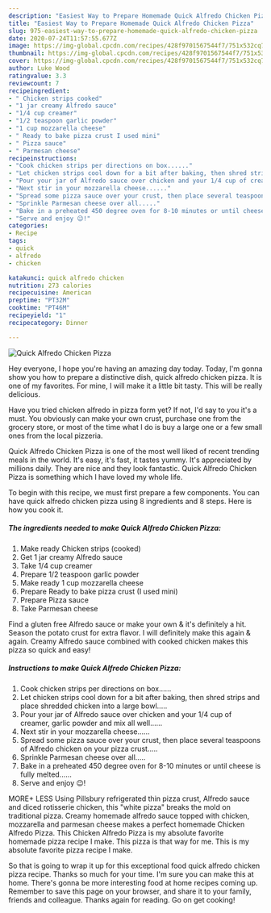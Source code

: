 ```yaml
---
description: "Easiest Way to Prepare Homemade Quick Alfredo Chicken Pizza"
title: "Easiest Way to Prepare Homemade Quick Alfredo Chicken Pizza"
slug: 975-easiest-way-to-prepare-homemade-quick-alfredo-chicken-pizza
date: 2020-07-24T11:57:55.677Z
image: https://img-global.cpcdn.com/recipes/428f9701567544f7/751x532cq70/quick-alfredo-chicken-pizza-recipe-main-photo.jpg
thumbnail: https://img-global.cpcdn.com/recipes/428f9701567544f7/751x532cq70/quick-alfredo-chicken-pizza-recipe-main-photo.jpg
cover: https://img-global.cpcdn.com/recipes/428f9701567544f7/751x532cq70/quick-alfredo-chicken-pizza-recipe-main-photo.jpg
author: Luke Wood
ratingvalue: 3.3
reviewcount: 7
recipeingredient:
- " Chicken strips cooked"
- "1 jar creamy Alfredo sauce"
- "1/4 cup creamer"
- "1/2 teaspoon garlic powder"
- "1 cup mozzarella cheese"
- " Ready to bake pizza crust I used mini"
- " Pizza sauce"
- " Parmesan cheese"
recipeinstructions:
- "Cook chicken strips per directions on box......"
- "Let chicken strips cool down for a bit after baking, then shred strips and place shredded chicken into a large bowl....."
- "Pour your jar of Alfredo sauce over chicken and your 1/4 cup of creamer, garlic powder and mix all well......"
- "Next stir in your mozzarella cheese......"
- "Spread some pizza sauce over your crust, then place several teaspoons of Alfredo chicken on your pizza crust....."
- "Sprinkle Parmesan cheese over all....."
- "Bake in a preheated 450 degree oven for 8-10 minutes or until cheese is fully melted......"
- "Serve and enjoy 😉!"
categories:
- Recipe
tags:
- quick
- alfredo
- chicken

katakunci: quick alfredo chicken 
nutrition: 273 calories
recipecuisine: American
preptime: "PT32M"
cooktime: "PT46M"
recipeyield: "1"
recipecategory: Dinner

---
```



![Quick Alfredo Chicken Pizza](https://img-global.cpcdn.com/recipes/428f9701567544f7/751x532cq70/quick-alfredo-chicken-pizza-recipe-main-photo.jpg)

Hey everyone, I hope you're having an amazing day today. Today, I'm gonna show you how to prepare a distinctive dish, quick alfredo chicken pizza. It is one of my favorites. For mine, I will make it a little bit tasty. This will be really delicious.

Have you tried chicken alfredo in pizza form yet? If not, I&#39;d say to you it&#39;s a must. You obviously can make your own crust, purchase one from the grocery store, or most of the time what I do is buy a large one or a few small ones from the local pizzeria.

Quick Alfredo Chicken Pizza is one of the most well liked of recent trending meals in the world. It's easy, it's fast, it tastes yummy. It's appreciated by millions daily. They are nice and they look fantastic. Quick Alfredo Chicken Pizza is something which I have loved my whole life.


To begin with this recipe, we must first prepare a few components. You can have quick alfredo chicken pizza using 8 ingredients and 8 steps. Here is how you cook it.

<!--inarticleads1-->

##### The ingredients needed to make Quick Alfredo Chicken Pizza:

1. Make ready  Chicken strips (cooked)
1. Get 1 jar creamy Alfredo sauce
1. Take 1/4 cup creamer
1. Prepare 1/2 teaspoon garlic powder
1. Make ready 1 cup mozzarella cheese
1. Prepare  Ready to bake pizza crust (I used mini)
1. Prepare  Pizza sauce
1. Take  Parmesan cheese


Find a gluten free Alfredo sauce or make your own &amp; it&#39;s definitely a hit. Season the potato crust for extra flavor. I will definitely make this again &amp; again. Creamy Alfredo sauce combined with cooked chicken makes this pizza so quick and easy! 

<!--inarticleads2-->

##### Instructions to make Quick Alfredo Chicken Pizza:

1. Cook chicken strips per directions on box......
1. Let chicken strips cool down for a bit after baking, then shred strips and place shredded chicken into a large bowl.....
1. Pour your jar of Alfredo sauce over chicken and your 1/4 cup of creamer, garlic powder and mix all well......
1. Next stir in your mozzarella cheese......
1. Spread some pizza sauce over your crust, then place several teaspoons of Alfredo chicken on your pizza crust.....
1. Sprinkle Parmesan cheese over all.....
1. Bake in a preheated 450 degree oven for 8-10 minutes or until cheese is fully melted......
1. Serve and enjoy 😉!


MORE+ LESS Using Pillsbury refrigerated thin pizza crust, Alfredo sauce and diced rotisserie chicken, this &#34;white pizza&#34; breaks the mold on traditional pizza. Creamy homemade alfredo sauce topped with chicken, mozzarella and parmesan cheese makes a perfect homemade Chicken Alfredo Pizza. This Chicken Alfredo Pizza is my absolute favorite homemade pizza recipe I make. This pizza is that way for me. This is my absolute favorite pizza recipe I make. 

So that is going to wrap it up for this exceptional food quick alfredo chicken pizza recipe. Thanks so much for your time. I'm sure you can make this at home. There's gonna be more interesting food at home recipes coming up. Remember to save this page on your browser, and share it to your family, friends and colleague. Thanks again for reading. Go on get cooking!
